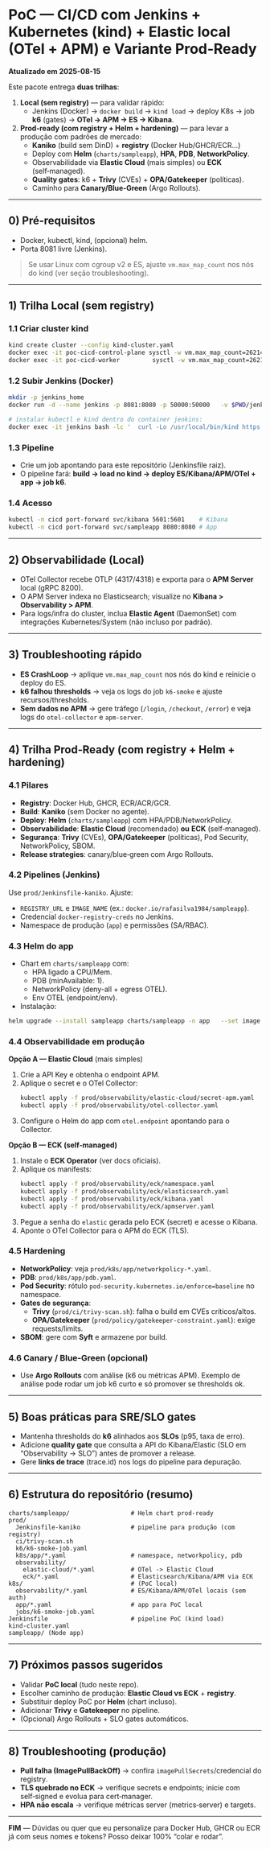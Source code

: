 # PoC — CI/CD com Jenkins + Kubernetes (kind) + Elastic local (OTel + APM) **e Variante Prod‑Ready**
**Atualizado em 2025-08-15**

Este pacote entrega **duas trilhas**:

1. **Local (sem registry)** — para validar rápido:
   - Jenkins (Docker) → `docker build` → `kind load` → deploy K8s → job **k6** (gates) → **OTel → APM → ES → Kibana**.
2. **Prod‑ready (com registry + Helm + hardening)** — para levar a produção com padrões de mercado:
   - **Kaniko** (build sem DinD) + **registry** (Docker Hub/GHCR/ECR…)
   - Deploy com **Helm** (`charts/sampleapp`), **HPA**, **PDB**, **NetworkPolicy**.
   - Observabilidade via **Elastic Cloud** (mais simples) ou **ECK** (self‑managed).
   - **Quality gates**: k6 + **Trivy** (CVEs) + **OPA/Gatekeeper** (políticas).
   - Caminho para **Canary/Blue‑Green** (Argo Rollouts).

---

## 0) Pré‑requisitos
- Docker, kubectl, kind, (opcional) helm.
- Porta 8081 livre (Jenkins).

> Se usar Linux com cgroup v2 e ES, ajuste `vm.max_map_count` nos nós do kind (ver seção troubleshooting).

---

## 1) Trilha Local (sem registry)

### 1.1 Criar cluster kind
```bash
kind create cluster --config kind-cluster.yaml
docker exec -it poc-cicd-control-plane sysctl -w vm.max_map_count=262144 || true
docker exec -it poc-cicd-worker         sysctl -w vm.max_map_count=262144 || true
```

### 1.2 Subir Jenkins (Docker)
```bash
mkdir -p jenkins_home
docker run -d --name jenkins -p 8081:8080 -p 50000:50000   -v $PWD/jenkins_home:/var/jenkins_home   -v /var/run/docker.sock:/var/run/docker.sock   -v $HOME/.kube:/home/jenkins/.kube   jenkins/jenkins:lts

# instalar kubectl e kind dentro do container jenkins:
docker exec -it jenkins bash -lc '  curl -Lo /usr/local/bin/kind https://kind.sigs.k8s.io/dl/v0.23.0/kind-linux-amd64 && chmod +x /usr/local/bin/kind;   curl -Lo /usr/local/bin/kubectl https://dl.k8s.io/release/v1.30.2/bin/linux/amd64/kubectl && chmod +x /usr/local/bin/kubectl '
```

### 1.3 Pipeline
- Crie um job apontando para este repositório (Jenkinsfile raiz).
- O pipeline fará: **build → load no kind → deploy ES/Kibana/APM/OTel + app → job k6**.

### 1.4 Acesso
```bash
kubectl -n cicd port-forward svc/kibana 5601:5601    # Kibana
kubectl -n cicd port-forward svc/sampleapp 8080:8080 # App
```

---

## 2) Observabilidade (Local)
- OTel Collector recebe OTLP (4317/4318) e exporta para o **APM Server** local (gRPC 8200).
- O APM Server indexa no Elasticsearch; visualize no **Kibana > Observability > APM**.
- Para logs/infra do cluster, inclua **Elastic Agent** (DaemonSet) com integrações Kubernetes/System (não incluso por padrão).

---

## 3) Troubleshooting rápido
- **ES CrashLoop** → aplique `vm.max_map_count` nos nós do kind e reinicie o deploy do ES.
- **k6 falhou thresholds** → veja os logs do job `k6-smoke` e ajuste recursos/thresholds.
- **Sem dados no APM** → gere tráfego (`/login`, `/checkout`, `/error`) e veja logs do `otel-collector` e `apm-server`.

---

## 4) Trilha Prod‑Ready (com registry + Helm + hardening)

### 4.1 Pilares
- **Registry**: Docker Hub, GHCR, ECR/ACR/GCR.
- **Build**: **Kaniko** (sem Docker no agente).
- **Deploy**: **Helm** (`charts/sampleapp`) com HPA/PDB/NetworkPolicy.
- **Observabilidade**: **Elastic Cloud** (recomendado) **ou** **ECK** (self‑managed).
- **Segurança**: **Trivy** (CVEs), **OPA/Gatekeeper** (políticas), Pod Security, NetworkPolicy, SBOM.
- **Release strategies**: canary/blue‑green com Argo Rollouts.

### 4.2 Pipelines (Jenkins)
Use `prod/Jenkinsfile-kaniko`. Ajuste:
- `REGISTRY_URL` e `IMAGE_NAME` (ex.: `docker.io/rafasilva1984/sampleapp`).
- Credencial `docker-registry-creds` no Jenkins.
- Namespace de produção (`app`) e permissões (SA/RBAC).

### 4.3 Helm do app
- Chart em `charts/sampleapp` com:
  - HPA ligado a CPU/Mem.
  - PDB (minAvailable: 1).
  - NetworkPolicy (deny-all + egress OTEL).
  - Env OTEL (endpoint/env).
- Instalação:
```bash
helm upgrade --install sampleapp charts/sampleapp -n app   --set image.repository=docker.io/rafasilva1984/sampleapp   --set image.tag=1.0.0   --set otel.endpoint=http://otel-collector.observability.svc.cluster.local:4317   --set otel.environment=production
```

### 4.4 Observabilidade em produção
**Opção A — Elastic Cloud** (mais simples)
1. Crie a API Key e obtenha o endpoint APM.
2. Aplique o secret e o OTel Collector:
   ```bash
   kubectl apply -f prod/observability/elastic-cloud/secret-apm.yaml
   kubectl apply -f prod/observability/otel-collector.yaml
   ```
3. Configure o Helm do app com `otel.endpoint` apontando para o Collector.

**Opção B — ECK (self‑managed)**
1. Instale o **ECK Operator** (ver docs oficiais).
2. Aplique os manifests:
   ```bash
   kubectl apply -f prod/observability/eck/namespace.yaml
   kubectl apply -f prod/observability/eck/elasticsearch.yaml
   kubectl apply -f prod/observability/eck/kibana.yaml
   kubectl apply -f prod/observability/eck/apmserver.yaml
   ```
3. Pegue a senha do `elastic` gerada pelo ECK (secret) e acesse o Kibana.
4. Aponte o OTel Collector para o APM do ECK (TLS).

### 4.5 Hardening
- **NetworkPolicy**: veja `prod/k8s/app/networkpolicy-*.yaml`.
- **PDB**: `prod/k8s/app/pdb.yaml`.
- **Pod Security**: rótulo `pod-security.kubernetes.io/enforce=baseline` no namespace.
- **Gates de segurança**:
  - **Trivy** (`prod/ci/trivy-scan.sh`): falha o build em CVEs críticos/altos.
  - **OPA/Gatekeeper** (`prod/policy/gatekeeper-constraint.yaml`): exige requests/limits.
- **SBOM**: gere com **Syft** e armazene por build.

### 4.6 Canary / Blue‑Green (opcional)
- Use **Argo Rollouts** com análise (k6 ou métricas APM). Exemplo de análise pode rodar um job k6 curto e só promover se thresholds ok.

---

## 5) Boas práticas para SRE/SLO gates
- Mantenha thresholds do **k6** alinhados aos **SLOs** (p95, taxa de erro).
- Adicione **quality gate** que consulta a API do Kibana/Elastic (SLO em “Observability → SLO”) antes de promover a release.
- Gere **links de trace** (trace.id) nos logs do pipeline para depuração.

---

## 6) Estrutura do repositório (resumo)
```
charts/sampleapp/                 # Helm chart prod-ready
prod/
  Jenkinsfile-kaniko              # pipeline para produção (com registry)
  ci/trivy-scan.sh
  k6/k6-smoke-job.yaml
  k8s/app/*.yaml                  # namespace, networkpolicy, pdb
  observability/
    elastic-cloud/*.yaml          # OTel -> Elastic Cloud
    eck/*.yaml                    # Elasticsearch/Kibana/APM via ECK
k8s/                              # (PoC local)
  observability/*.yaml            # ES/Kibana/APM/OTel locais (sem auth)
  app/*.yaml                      # app para PoC local
  jobs/k6-smoke-job.yaml
Jenkinsfile                       # pipeline PoC (kind load)
kind-cluster.yaml
sampleapp/ (Node app)
```

---

## 7) Próximos passos sugeridos
- Validar **PoC local** (tudo neste repo).
- Escolher caminho de produção: **Elastic Cloud vs ECK** + **registry**.
- Substituir deploy PoC por **Helm** (chart incluso).
- Adicionar **Trivy** e **Gatekeeper** no pipeline.
- (Opcional) Argo Rollouts + SLO gates automáticos.

---

## 8) Troubleshooting (produção)
- **Pull falha (ImagePullBackOff)** → confira `imagePullSecrets`/credencial do registry.
- **TLS quebrado no ECK** → verifique secrets e endpoints; inicie com self‑signed e evolua para cert‑manager.
- **HPA não escala** → verifique métricas server (metrics‑server) e targets.

---

**FIM** — Dúvidas ou quer que eu personalize para Docker Hub, GHCR ou ECR já com seus nomes e tokens? Posso deixar 100% “colar e rodar”.
